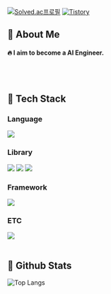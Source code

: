 <div>
  <!--Body-->

<span> [![Solved.ac프로필](http://mazassumnida.wtf/api/mini/generate_badge?boj=ddd1111)](https://solved.ac/ddd1111)
</a> <a href = "https://strat.tistory.com/"> <img alt="Tistory" src ="https://img.shields.io/badge/Tistory-white.svg?&style=for-the-badge"/></a>
</span>
  
  ## 👀 About Me
  #### :fire: I aim to become a AI Engineer.<br/>
  <br/>
  <br/>
  
  ## 🧱 Tech Stack
  ### Language
  <!--Python-->
  <img src="https://img.shields.io/badge/Python-3776AB?style=flat-square&logo=Python&logoColor=white"/>
  <br/>
  
  ### Library
  <!--Scikit-learn-->
  <img src="https://img.shields.io/badge/scikit--learn-F7931E?style=flat-square&logo=scikitlearn&logoColor=white"/>
  <!--Scrapy-->
  <img src="https://img.shields.io/badge/Scrapy-60A839?style=flat-square&logo=Scrapy&logoColor=white"/>
  <!--Selenium-->
  <img src="https://img.shields.io/badge/Selenium-43B02A?style=flat-square&logo=Selenium&logoColor=white"/>
  <br/>
  
  ### Framework
  <!--Django-->
  <img src="https://img.shields.io/badge/Django-092E20?style=flat-square&logo=Django&logoColor=white"/>
  <br/>
  
  ### ETC
  <!--MySQL-->
  <img src="https://img.shields.io/badge/MySQL-4479A1?style=flat-square&logo=MySQL&logoColor=white"/>
  <br/>
  <br/>
  
  ## 🤔 Github Stats
![Top Langs](https://github-readme-stats.vercel.app/api/top-langs/?username=Ohjunghh&layout=compact)
</div>
